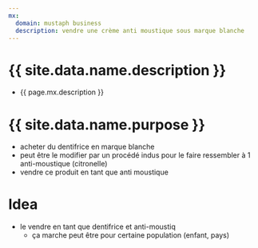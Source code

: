 ```yaml
---
mx:
  domain: mustaph business
  description: vendre une crème anti moustique sous marque blanche
---
```


# {{ site.data.name.description }}
- {{ page.mx.description }}


# {{ site.data.name.purpose }}
- acheter du dentifrice en marque blanche 
- peut être le modifier par un procédé indus pour le faire ressembler à 1 anti-moustique (citronelle)
- vendre ce produit en tant que anti moustique

# Idea
- le vendre en tant que dentifrice et anti-moustiq
  - ça marche peut être pour certaine population (enfant, pays)
